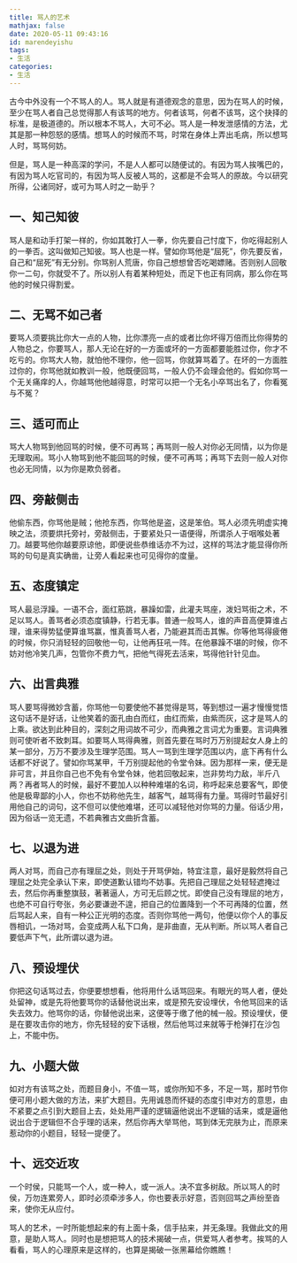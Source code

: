 ```yaml
---
title: 骂人的艺术
mathjax: false
date: 2020-05-11 09:43:16
id: marendeyishu
tags: 
- 生活
categories:
- 生活
---
```


古今中外没有一个不骂人的人。骂人就是有道德观念的意思，因为在骂人的时候，至少在骂人者自己总觉得那人有该骂的地方。何者该骂，何者不该骂，这个抉择的标准，是极道德的。所以根本不骂人，大可不必。骂人是一种发泄感情的方法，尤其是那一种怨怒的感情。想骂人的时候而不骂，时常在身体上弄出毛病，所以想骂人时，骂骂何妨。

但是，骂人是一种高深的学问，不是人人都可以随便试的。有因为骂人挨嘴巴的，有因为骂人吃官司的，有因为骂人反被人骂的，这都是不会骂人的原故。今以研究所得，公诸同好，或可为骂人时之一助乎？

<!---more--->

## 一、知己知彼

骂人是和动手打架一样的，你如其敢打人一拳，你先要自己忖度下，你吃得起别人的一拳否。这叫做知己知彼。骂人也是一样。譬如你骂他是“屈死”，你先要反省，自己和“屈死”有无分别。你骂别人荒唐，你自己想想曾否吃喝嫖赌。否则别人回敬你一二句，你就受不了。所以别人有着某种短处，而足下也正有同病，那么你在骂他的时候只得割爱。

## 二、无骂不如己者

要骂人须要挑比你大一点的人物，比你漂亮一点的或者比你坏得万倍而比你得势的人物总之，你要骂人，那人无论在好的一方面或坏的一方面都要能胜过你，你才不吃亏的。你骂大人物，就怕他不理你，他一回骂，你就算骂着了。在坏的一方面胜过你的，你骂他就如教训一般，他既便回骂，一般人仍不会理会他的。假如你骂一个无关痛痒的人，你越骂他他越得意，时常可以把一个无名小卒骂出名了，你看冤与不冤？

## 三、适可而止

骂大人物骂到他回骂的时候，便不可再骂；再骂则一般人对你必无同情，以为你是无理取闹。骂小人物骂到他不能回骂的时候，便不可再骂；再骂下去则一般人对你也必无同情，以为你是欺负弱者。

## 四、旁敲侧击

他偷东西，你骂他是贼；他抢东西，你骂他是盗，这是笨伯。骂人必须先明虚实掩映之法，须要烘托旁衬，旁敲侧击，于要紧处只一语便得，所谓杀人于咽喉处著刀。越要骂他你越要原谅他，即便说些恭维话亦不为过，这样的骂法才能显得你所骂的句句是真实确凿，让旁人看起来也可见得你的度量。

## 五、态度镇定

骂人最忌浮躁。一语不合，面红筋跳，暴躁如雷，此灌夫骂座，泼妇骂街之术，不足以骂人。善骂者必须态度镇静，行若无事。普通一般骂人，谁的声音高便算谁占理，谁来得势猛便算谁骂赢，惟真善骂人者，乃能避其而击其懈。你等他骂得疲倦的时候，你只消轻轻的回敬他一句，让他再狂吼一阵。在他暴躁不堪的时候，你不妨对他冷笑几声，包管你不费力气，把他气得死去活来，骂得他针针见血。
　

## 六、出言典雅

骂人要骂得微妙含蓄，你骂他一句要使他不甚觉得是骂，等到想过一遍才慢慢觉悟这句话不是好话，让他笑着的面孔由白而红，由红而紫，由紫而灰，这才是骂人的上乘。欲达到此种目的，深刻之用词故不可少，而典雅之言词尤为重要。言词典雅则可使听者不致刺耳。如要骂人骂得典雅，则首先要在骂时万万别提起女人身上的某一部分，万万不要涉及生理学范围。骂人一骂到生理学范围以内，底下再有什么话都不好说了。譬如你骂某甲，千万别提起他的令堂令妹。因为那样一来，便无是非可言，并且你自己也不免有令堂令妹，他若回敬起来，岂非势均力敌，半斤八两？再者骂人的时候，最好不要加人以种种难堪的名词，称呼起来总要客气，即使他是极卑鄙的小人，你也不妨称他先生，越客气，越骂得有力量。骂得时节最好引用他自己的词句，这不但可以使他难堪，还可以减轻他对你骂的力量。俗话少用，因为俗话一览无遗，不若典雅古文曲折含蓄。

## 七、以退为进

两人对骂，而自己亦有理屈之处，则处于开骂伊始，特宜注意，最好是毅然将自己理屈之处完全承认下来，即使道歉认错均不妨事。先把自己理屈之处轻轻遮掩过去，然后你再重整旗鼓，著著逼人，方可无后顾之忧。即使自己没有理屈的地方，也绝不可自行夸张，务必要谦逊不遑，把自己的位置降到一个不可再降的位置，然后骂起人来，自有一种公正光明的态度。否则你骂他一两句，他便以你个人的事反唇相讥，一场对骂，会变成两人私下口角，是非曲直，无从判断。所以骂人者自己要低声下气，此所谓以退为进。

## 八、预设埋伏

你把这句话骂过去，你便要想想看，他将用什么话骂回来。有眼光的骂人者，便处处留神，或是先将他要骂你的话替他说出来，或是预先安设埋伏，令他骂回来的话失去效力。他骂你的话，你替他说出来，这便等于缴了他的械一般。预设埋伏，便是在要攻击你的地方，你先轻轻的安下话根，然后他骂过来就等于枪弹打在沙包上，不能中伤。

## 九、小题大做

如对方有该骂之处，而题目身小，不值一骂，或你所知不多，不足一骂，那时节你便可用小题大做的方法，来扩大题目。先用诚恳而怀疑的态度引申对方的意思，由不紧要之点引到大题目上去，处处用严谨的逻辑逼他说出不逻辑的话来，或是逼他说出合于逻辑但不合乎理的话来，然后你再大举骂他，骂到体无完肤为止，而原来惹动你的小题目，轻轻一提便了。

## 十、远交近攻

一个时侯，只能骂一个人，或一种人，或一派人。决不宜多树敌。所以骂人的时侯，万勿连累旁人，即时必须牵涉多人，你也要表示好意，否则回骂之声纷至沓来，使你无从应付。

骂人的艺术，一时所能想起来的有上面十条，信手拈来，并无条理。我做此文的用意，是助人骂人。同时也是想把骂人的技术揭破一点，供爱骂人者参考。挨骂的人看看，骂人的心理原来是这样的，也算是揭破一张黑幕给你瞧瞧！
